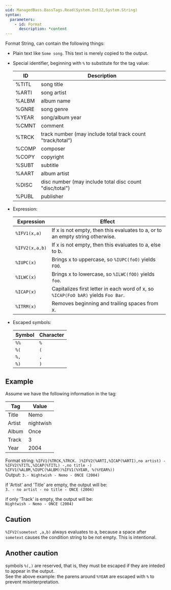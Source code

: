 ```yaml
---
uid: ManagedBass.BassTags.Read(System.Int32,System.String)
syntax:
  parameters:
    - id: Format
      description: *content
---
```


Format String, can contain the following things:
- Plain text like `Some song`. This text is merely copied to the output.
- Special identifier, beginning with `%` to substitute for the tag value:

  ID    | Description
  ------|-------------
  %TITL | song title
  %ARTI | song artist
  %ALBM | album name
  %GNRE | song genre
  %YEAR | song/album year
  %CMNT | comment
  %TRCK | track number (may include total track count "track/total")
  %COMP | composer
  %COPY | copyright
  %SUBT | subtitle
  %AART | album artist
  %DISC | disc number (may include total disc count "disc/total")
  %PUBL | publisher

- Expression:
  
  Expression     | Effect
  ---------------|---------
  `%IFV1(x,a)`   | If x is not empty, then this evaluates to a, or to an empty string otherwise.
  `%IFV2(x,a,b)` | If x is not empty, then this evaluates to a, else to b.
  `%IUPC(x)`     | Brings x to uppercase, so `%IUPC(foO)` yields `FOO`.
  `%ILWC(x)`     | Brings x to lowercase, so `%ILWC(fOO)` yields `foo`.
  `%ICAP(x)`     | Capitalizes first letter in each word of x, so `%ICAP(FoO bAR)` yields `Foo Bar`.
  `%ITRM(x)`     | Removes beginning and trailing spaces from x.

- Escaped symbols:

  Symbol | Character
  -------|-----------
  `%%`   | `%`
  `%(`   | `(`
  `%,`   | `,`
  `%)`   | `)`
       
## Example
Assume we have the following information in the tag:

Tag    | Value
-------|-------
Title  | Nemo
Artist | nightwish
Album  | Once
Track  | 3
Year   | 2004

Format string: `%IFV1(%TRCK,%TRCK. )%IFV2(%ARTI,%ICAP(%ARTI),no artist) - %IFV2(%TITL,%ICAP(%TITL) -,no title -) %IFV1(%ALBM,%IUPC(%ALBM))%IFV1(%YEAR, %(%YEAR%))`  
Output: `3.- Nightwish - Nemo - ONCE (2004)`

if 'Artist' and 'Title' are empty, the output will be:  
`3. - no artist - no title - ONCE (2004)`

if only 'Track' is empty, the output will be:  
`Nightwish - Nemo - ONCE (2004)`

## Caution
`%IFV2(sometext ,a,b)` always evaluates to a, because a space after `sometext` causes the condition string to be not empty.
This is intentional.

## Another caution
symbols `%(,)` are reserved, that is, they must be escaped if they are inteded to appear in the output.  
See the above example: the parens around `%YEAR` are escaped with `%` to prevent misinterpretation.
